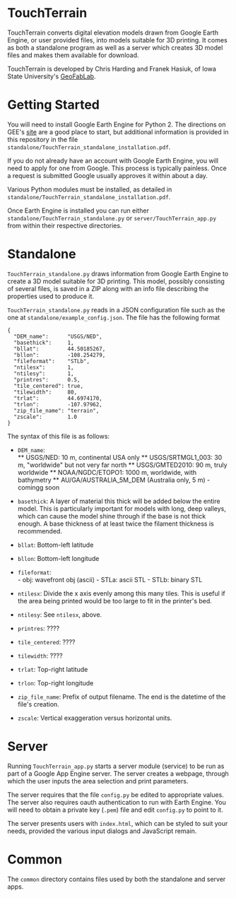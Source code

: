 TouchTerrain
============

TouchTerrain converts digital elevation models drawn from Google Earth Engine,
or user provided files, into models suitable for 3D printing. It comes as both a
standalone program as well as a server which creates 3D model files and makes
them available for download.

TouchTerrain is developed by Chris Harding and Franek Hasiuk, of Iowa State
University's [GeoFabLab](http://www.public.iastate.edu/~franek/gfl/gfl.html).



Getting Started
===============

You will need to install Google Earth Engine for Python 2. The directions on
GEE's [site](https://developers.google.com/earth-engine/python_install) are a
good place to start, but additional information is provided in this repository
in the file `standalone/TouchTerrain_standalone_installation.pdf`.

If you do not already have an account with Google Earth Engine, you will need to
apply for one from Google. This process is typically painless. Once a request is
submitted Google usually approves it within about a day.

Various Python modules must be installed, as detailed in
`standalone/TouchTerrain_standalone_installation.pdf`.

Once Earth Engine is installed you can run either
`standalone/TouchTerrain_standalone.py`
or
`server/TouchTerrain_app.py`
from within their respective directories.



Standalone
==========

`TouchTerrain_standalone.py` draws information from Google Earth Engine to
create a 3D model suitable for 3D printing. This model, possibly consisting of
several files, is saved in a ZIP along with an info file describing the
properties used to produce it.

`TouchTerrain_standalone.py` reads in a JSON configuration file such as the one
at `standalone/example_config.json`. The file has the following format

    {
      "DEM_name":      "USGS/NED",          
      "basethick":     1, 
      "bllat":         44.50185267, 
      "bllon":         -108.254279, 
      "fileformat":    "STLb", 
      "ntilesx":       1, 
      "ntilesy":       1, 
      "printres":      0.5, 
      "tile_centered": true, 
      "tilewidth":     80, 
      "trlat":         44.6974170, 
      "trlon":         -107.97962, 
      "zip_file_name": "terrain", 
      "zscale":        1.0
    }

The syntax of this file is as follows:

 * `DEM_name`:      
                    ** USGS/NED: 10 m, continental USA only
                    ** USGS/SRTMGL1_003: 30 m, "worldwide" but not very far north
                    ** USGS/GMTED2010: 90 m, truly worldwide
                    ** NOAA/NGDC/ETOPO1: 1000 m, worldwide, with bathymetry
                    ** AU/GA/AUSTRALIA_5M_DEM (Australia only, 5 m)  - comingg soon

 * `basethick`:     A layer of material this thick will be added below the 
                    entire model. This is particularly important for models 
                    with long, deep valleys, which can cause the model shine through 
                    if the base is not thick enough. A base thickness of at least twice the
                    filament thickness is recommended.

 * `bllat`:         Bottom-left latitude

 * `bllon`:         Bottom-left longitude

 * `fileformat`:    
                    - obj: wavefront obj (ascii)
                    - STLa: ascii STL 
                    - STLb: binary STL

 * `ntilesx`:       Divide the x axis evenly among this many tiles. This is
                    useful if the area being printed would be too large to fit
                    in the printer's bed.

 * `ntilesy`:       See `ntilesx`, above.

 * `printres`:      ????

 * `tile_centered`: ????

 * `tilewidth`:     ????

 * `trlat`:         Top-right latitude

 * `trlon`:         Top-right longitude

 * `zip_file_name`: Prefix of output filename. The end is the datetime of the
                    file's creation.

 * `zscale`:        Vertical exaggeration versus horizontal units.



Server
======

Running `TouchTerrain_app.py` starts a server module (service) to be run as part
of a Google App Engine server. The server creates a webpage, through which the
user inputs the area selection and print parameters.

The server requires that the file `config.py` be edited to appropriate values.
The server also requires oauth authentication to run with Earth Engine. You will
need to obtain a private key (`.pem`) file and edit `config.py` to point to it.

The server presents users with `index.html`, which can be styled to suit your
needs, provided the various input dialogs and JavaScript remain.



Common
======

The `common` directory contains files used by both the standalone and server
apps.
